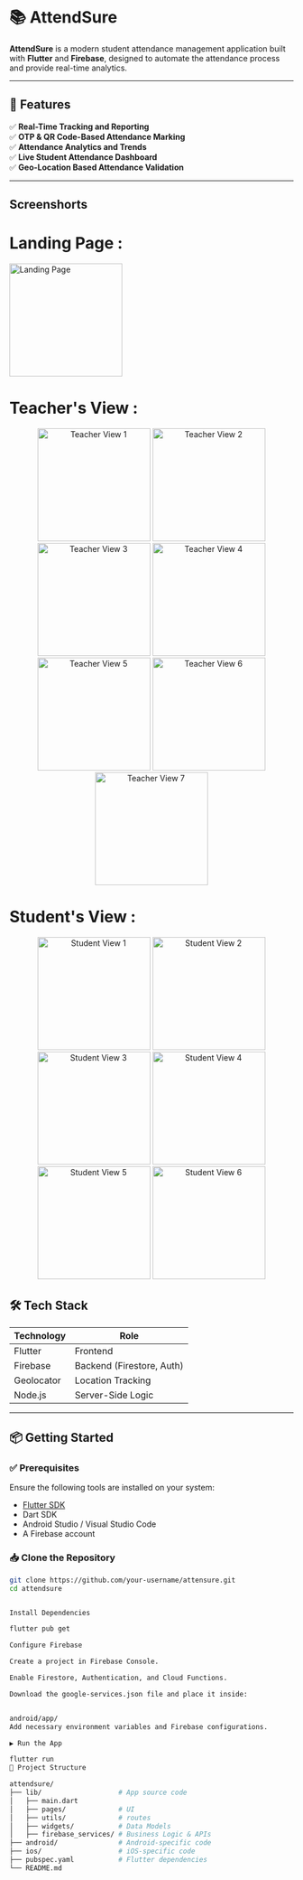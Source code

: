# 📚 AttendSure

**AttendSure** is a modern student attendance management application built with **Flutter** and **Firebase**, designed to automate the attendance process and provide real-time analytics.

---

## 🚀 Features

✅ **Real-Time Tracking and Reporting**  
✅ **OTP & QR Code-Based Attendance Marking**  
✅ **Attendance Analytics and Trends**  
✅ **Live Student Attendance Dashboard**  
✅ **Geo-Location Based Attendance Validation**

---


## Screenshorts
# Landing Page :
<img src="https://raw.githubusercontent.com/roshankumbharx/AttendSure/main/assets/images/TeacherView1.png" alt="Landing Page" width="200"/>

# Teacher's View :
<p align="center">
  <img src="https://raw.githubusercontent.com/roshankumbharx/AttendSure/main/assets/images/TeacherView2.png" alt="Teacher View 1" width="200"/>
  <img src="https://raw.githubusercontent.com/roshankumbharx/AttendSure/main/assets/images/TeacherView3.png" alt="Teacher View 2" width="200"/>
<img src="https://raw.githubusercontent.com/roshankumbharx/AttendSure/main/assets/images/TeacherView4.png" alt="Teacher View 3" width="200"/>
<img src="https://raw.githubusercontent.com/roshankumbharx/AttendSure/main/assets/images/TeacherView5.png" alt="Teacher View 4" width="200"/>
<img src="https://raw.githubusercontent.com/roshankumbharx/AttendSure/main/assets/images/TeacherView6.png" alt="Teacher View 5" width="200"/>
<img src="https://raw.githubusercontent.com/roshankumbharx/AttendSure/main/assets/images/TeacherView7.png" alt="Teacher View 6" width="200"/>
<img src="https://raw.githubusercontent.com/roshankumbharx/AttendSure/main/assets/images/TeacherView8.png" alt="Teacher View 7" width="200"/>
  
</p>

# Student's View :

<p align="center">
  <img src="https://raw.githubusercontent.com/roshankumbharx/AttendSure/main/assets/images/StudentView1.png" alt="Student View 1" width="200"/>
  <img src="https://raw.githubusercontent.com/roshankumbharx/AttendSure/main/assets/images/StudentView2.png" alt="Student View 2" width="200"/>
<img src="https://raw.githubusercontent.com/roshankumbharx/AttendSure/main/assets/images/StudentView3.png" alt="Student View 3" width="200"/>
<img src="https://raw.githubusercontent.com/roshankumbharx/AttendSure/main/assets/images/StudentView4.png" alt="Student View 4" width="200"/>
<img src="https://raw.githubusercontent.com/roshankumbharx/AttendSure/main/assets/images/StudentView5.png" alt="Student View 5" width="200"/>
<img src="https://raw.githubusercontent.com/roshankumbharx/AttendSure/main/assets/images/StudentView6.png" alt="Student View 6" width="200"/>
  
</p>


## 🛠 Tech Stack

| Technology      | Role                          |
|----------------|-------------------------------|
| Flutter         | Frontend                       |
| Firebase        | Backend (Firestore, Auth)      |
| Geolocator      | Location Tracking              |
| Node.js         | Server-Side Logic              |


---

## 📦 Getting Started

### ✅ Prerequisites

Ensure the following tools are installed on your system:

- [Flutter SDK](https://flutter.dev/docs/get-started/install)
- Dart SDK
- Android Studio / Visual Studio Code
- A Firebase account

### 📥 Clone the Repository

```bash
git clone https://github.com/your-username/attensure.git
cd attendsure


Install Dependencies

flutter pub get

Configure Firebase

Create a project in Firebase Console.

Enable Firestore, Authentication, and Cloud Functions.

Download the google-services.json file and place it inside:


android/app/
Add necessary environment variables and Firebase configurations.

▶️ Run the App

flutter run
📂 Project Structure

attendsure/
├── lib/                   # App source code
│   ├── main.dart
│   ├── pages/             # UI
│   ├── utils/             # routes
│   ├── widgets/           # Data Models
│   ├── firebase_services/ # Business Logic & APIs
├── android/               # Android-specific code
├── ios/                   # iOS-specific code
├── pubspec.yaml           # Flutter dependencies
└── README.md

